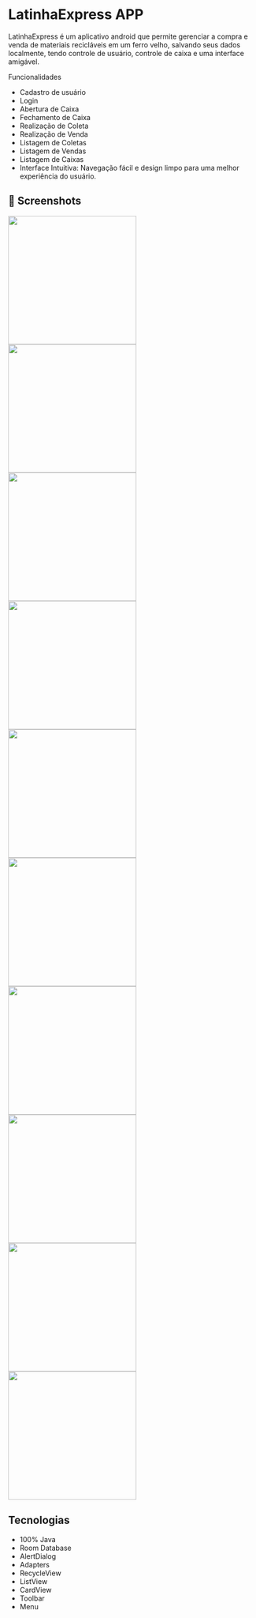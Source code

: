 # LatinhaExpress APP
LatinhaExpress é um aplicativo android que permite gerenciar a compra e venda de materiais recicláveis em um ferro velho, salvando seus dados localmente, tendo controle de usuário, controle de caixa e uma interface amigável.

Funcionalidades
- Cadastro de usuário
- Login
- Abertura de Caixa
- Fechamento de Caixa
- Realização de Coleta
- Realização de Venda 
- Listagem de Coletas
- Listagem de Vendas
- Listagem de Caixas
- Interface Intuitiva: Navegação fácil e design limpo para uma melhor experiência do usuário.

## :camera_flash: Screenshots
<!-- You can add more screenshots here if you like -->
<img src="https://github.com/JoaoVitor-Dev/LatinhaExpress/blob/main/assets/001.png" width=260/>
<img src="https://github.com/JoaoVitor-Dev/LatinhaExpress/blob/main/assets/002.png" width=260/> 
<img src="https://github.com/JoaoVitor-Dev/LatinhaExpress/blob/main/assets/003.png" width=260/>
<img src="https://github.com/JoaoVitor-Dev/LatinhaExpress/blob/main/assets/004.png" width=260/>
<img src="https://github.com/JoaoVitor-Dev/LatinhaExpress/blob/main/assets/005.png" width=260/>
<img src="https://github.com/JoaoVitor-Dev/LatinhaExpress/blob/main/assets/006.png" width=260/>
<img src="https://github.com/JoaoVitor-Dev/LatinhaExpress/blob/main/assets/007.png" width=260/>
<img src="https://github.com/JoaoVitor-Dev/LatinhaExpress/blob/main/assets/008.png" width=260/>
<img src="https://github.com/JoaoVitor-Dev/LatinhaExpress/blob/main/assets/009.png" width=260/>
<img src="https://github.com/JoaoVitor-Dev/LatinhaExpress/blob/main/assets/010.png" width=260/>


## Tecnologias
- 100% Java
- Room Database
- AlertDialog
- Adapters
- RecycleView
- ListView
- CardView
- Toolbar
- Menu
